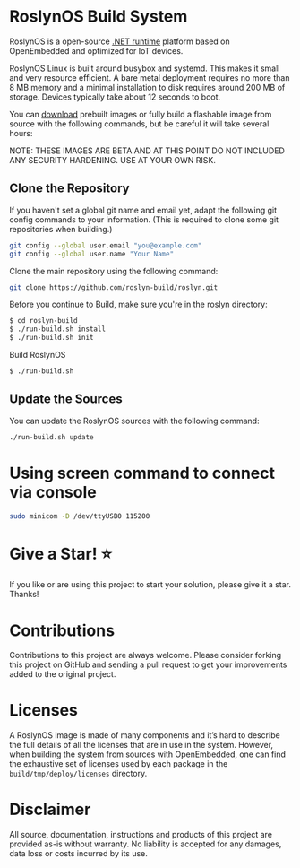 # RoslynOS Build System

RoslynOS is a open-source [.NET runtime](https://dotnet.microsoft.com/) platform based on OpenEmbedded and optimized for IoT devices. 

RoslynOS Linux is built around busybox and systemd. This makes it small and very resource efficient. A bare metal deployment requires no more than 8 MB memory and a minimal installation to disk requires around 200 MB of storage. Devices typically take about 12 seconds to boot.

You can [download](https://github.com/roslynos/roslyn-build/releases) prebuilt images or fully build a flashable image from source with the following commands, but be careful it will take several hours:

NOTE: THESE IMAGES ARE BETA AND AT THIS POINT DO NOT INCLUDED ANY SECURITY HARDENING. USE AT YOUR OWN RISK.

## Clone the Repository

If you haven't set a global git name and email yet, adapt the following git config commands to your information. (This is required to clone some git repositories when building.)

```bash
git config --global user.email "you@example.com"
git config --global user.name "Your Name"
```

Clone the main repository using the following command:

```bash
git clone https://github.com/roslyn-build/roslyn.git
```

Before you continue to Build, make sure you're in the roslyn directory:
```bash
$ cd roslyn-build
$ ./run-build.sh install
$ ./run-build.sh init
```

Build RoslynOS
```bash
$ ./run-build.sh
```

## Update the Sources

You can update the RoslynOS sources with the following command:
```bash
./run-build.sh update
```

# Using screen command to connect via console
```bash
sudo minicom -D /dev/ttyUSB0 115200
```

# Give a Star! :star:

If you like or are using this project to start your solution, please give it a star. Thanks!

# Contributions

Contributions to this project are always welcome. Please consider forking this project on GitHub and sending a pull request to get your improvements added to the original project.

# Licenses

A RoslynOS image is made of many components and it’s hard to describe the full details of all the licenses that are in use in the system. However, when building the system from sources with OpenEmbedded, one can find the exhaustive set of licenses used by each package in the `build/tmp/deploy/licenses` directory.

# Disclaimer

All source, documentation, instructions and products of this project are provided as-is without warranty. No liability is accepted for any damages, data loss or costs incurred by its use.
